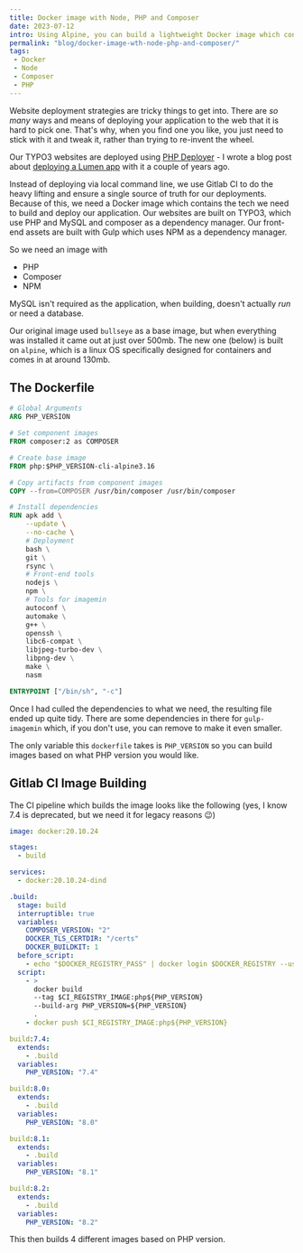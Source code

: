 ```yaml
---
title: Docker image with Node, PHP and Composer
date: 2023-07-12
intro: Using Alpine, you can build a lightweight Docker image which contains all the tech you need to deploy your LAMP stack
permalink: "blog/docker-image-wth-node-php-and-composer/"
tags:
 - Docker
 - Node
 - Composer
 - PHP
---
```


Website deployment strategies are tricky things to get into. There are _so many_ ways and means of deploying your application to the web that it is hard to pick one. That's why, when you find one you like, you just need to stick with it and tweak it, rather than trying to re-invent the wheel.

Our TYPO3 websites are deployed using [PHP Deployer](https://deployer.org/) - I wrote a blog post about [deploying a Lumen app](https://www.mikestreety.co.uk/blog/automatically-deploying-your-lumen-app-with-php-deployer-and-zero-downtime-so-you-dont-have-to-manually-do-it/) with it a couple of years ago.

Instead of deploying via local command line, we use Gitlab CI to do the heavy lifting and ensure a single source of truth for our deployments. Because of this, we need a Docker image which contains the tech we need to build and deploy our application. Our websites are built on TYPO3, which use PHP and MySQL and composer as a dependency manager. Our front-end assets are built with Gulp which uses NPM as a dependency manager.

So we need an image with

- PHP
- Composer
- NPM

MySQL isn't required as the application, when building, doesn't actually _run_ or need a database.

Our original image used `bullseye` as a base image, but when everything was installed it came out at just over 500mb. The new one (below) is built on `alpine`, which is a linux OS specifically designed for containers and comes in at around 130mb.

## The Dockerfile

```dockerfile
# Global Arguments
ARG PHP_VERSION

# Set component images
FROM composer:2 as COMPOSER

# Create base image
FROM php:$PHP_VERSION-cli-alpine3.16

# Copy artifacts from component images
COPY --from=COMPOSER /usr/bin/composer /usr/bin/composer

# Install dependencies
RUN apk add \
	--update \
	--no-cache \
	# Deployment
	bash \
	git \
	rsync \
	# Front-end tools
	nodejs \
	npm \
	# Tools for imagemin
	autoconf \
	automake \
	g++ \
	openssh \
	libc6-compat \
	libjpeg-turbo-dev \
	libpng-dev \
	make \
	nasm

ENTRYPOINT ["/bin/sh", "-c"]
```

Once I had culled the dependencies to what we need, the resulting file ended up quite tidy. There are some dependencies in there for `gulp-imagemin` which, if you don't use, you can remove to make it even smaller.

The only variable this `dockerfile` takes is `PHP_VERSION` so you can build images based on what PHP version you would like.

## Gitlab CI Image Building

The CI pipeline which builds the image looks like the following (yes, I know 7.4 is deprecated, but we need it for legacy reasons 😉)

```yaml
image: docker:20.10.24

stages:
  - build

services:
  - docker:20.10.24-dind

.build:
  stage: build
  interruptible: true
  variables:
    COMPOSER_VERSION: "2"
    DOCKER_TLS_CERTDIR: "/certs"
    DOCKER_BUILDKIT: 1
  before_script:
    - echo "$DOCKER_REGISTRY_PASS" | docker login $DOCKER_REGISTRY --username $DOCKER_REGISTRY_USER --password-stdin
  script:
    - >
      docker build
      --tag $CI_REGISTRY_IMAGE:php${PHP_VERSION}
      --build-arg PHP_VERSION=${PHP_VERSION}
      .
    - docker push $CI_REGISTRY_IMAGE:php${PHP_VERSION}

build:7.4:
  extends:
    - .build
  variables:
    PHP_VERSION: "7.4"

build:8.0:
  extends:
    - .build
  variables:
    PHP_VERSION: "8.0"

build:8.1:
  extends:
    - .build
  variables:
    PHP_VERSION: "8.1"

build:8.2:
  extends:
    - .build
  variables:
    PHP_VERSION: "8.2"
```

This then builds 4 different images based on PHP version.
